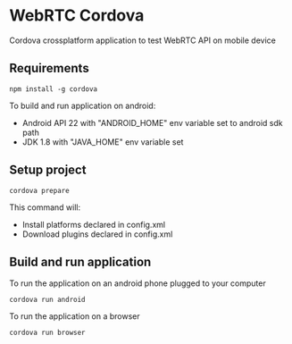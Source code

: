# WebRTC Cordova

Cordova crossplatform application to test WebRTC API on mobile device

## Requirements
```
npm install -g cordova
```

To build and run application on android:
- Android API 22 with "ANDROID_HOME" env variable set to android sdk path
- JDK 1.8 with "JAVA_HOME" env variable set


## Setup project
```
cordova prepare
```

This command will:
- Install platforms declared in config.xml
- Download plugins declared in config.xml

## Build and run application
To run the application on an android phone plugged to your computer
```
cordova run android
```
To run the application on a browser
```
cordova run browser
```